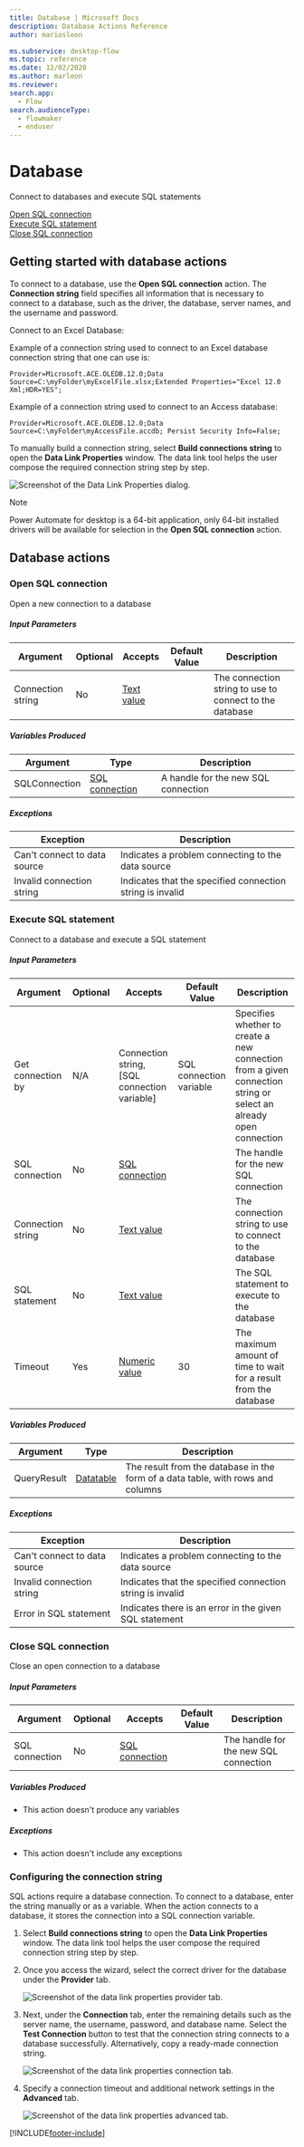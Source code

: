 ```yaml
---
title: Database | Microsoft Docs
description: Database Actions Reference
author: mariosleon

ms.subservice: desktop-flow
ms.topic: reference
ms.date: 12/02/2020
ms.author: marleon
ms.reviewer:
search.app: 
  - Flow
search.audienceType: 
  - flowmaker
  - enduser
---
```


# Database

Connect to databases and execute SQL statements

[Open SQL connection](#connect)  
[Execute SQL statement](#executesqlstatement)  
[Close SQL connection](#close)  

## Getting started with database actions

To connect to a database, use the **Open SQL connection** action. The **Connection string** field specifies all information that is necessary to connect to a database, such as the driver, the database, server names, and the username and password.


Connect to an Excel Database:

Example of a connection string used to connect to an Excel database connection string that one can use is:

```
Provider=Microsoft.ACE.OLEDB.12.0;Data Source=C:\myFolder\myExcelFile.xlsx;Extended Properties="Excel 12.0 Xml;HDR=YES";
```

Example of a connection string used to connect to an Access database:

```
Provider=Microsoft.ACE.OLEDB.12.0;Data Source=C:\myFolder\myAccessFile.accdb; Persist Security Info=False;
```

To manually build a connection string, select **Build connections string** to open the **Data Link Properties** window. The data link tool helps the user compose the required connection string step by step.

![Screenshot of the Data Link Properties dialog.](media/database/data-link-properties.png)

> [!NOTE]
> Power Automate for desktop is a 64-bit application, only 64-bit installed drivers will be available for selection in the **Open SQL connection** action.

## Database actions

### <a name="connect"></a> Open SQL connection
Open a new connection to a database

##### Input Parameters
|Argument|Optional|Accepts|Default Value|Description|
|-----|-----|-----|-----|-----|
|Connection string|No|[Text value](../variable-data-types.md#text-value)||The connection string to use to connect to the database|


##### Variables Produced
|Argument|Type|Description|
|-----|-----|-----|
|SQLConnection|[SQL connection](../variable-data-types.md#connections)|A handle for the new SQL connection|


##### <a name="connect_onerror"></a> Exceptions
|Exception|Description|
|-----|-----|
|Can't connect to data source|Indicates a problem connecting to the data source|
|Invalid connection string|Indicates that the specified connection string is invalid|

### <a name="executesqlstatement"></a> Execute SQL statement
Connect to a database and execute a SQL statement

##### Input Parameters
|Argument|Optional|Accepts|Default Value|Description|
|-----|-----|-----|-----|-----|
|Get connection by|N/A|Connection string, [SQL connection variable]|SQL connection variable|Specifies whether to create a new connection from a given connection string or select an already open connection|
|SQL connection|No|[SQL connection](../variable-data-types.md#connections)||The handle for the new SQL connection|
|Connection string|No|[Text value](../variable-data-types.md#text-value)||The connection string to use to connect to the database|
|SQL statement|No|[Text value](../variable-data-types.md#text-value)||The SQL statement to execute to the database|
|Timeout|Yes|[Numeric value](../variable-data-types.md#numeric-value)|30|The maximum amount of time to wait for a result from the database|


##### Variables Produced
|Argument|Type|Description|
|-----|-----|-----|
|QueryResult|[Datatable](../variable-data-types.md#datatable)|The result from the database in the form of a data table, with rows and columns|

##### <a name="executesqlstatement_onerror"></a> Exceptions
|Exception|Description|
|-----|-----|
|Can't connect to data source|Indicates a problem connecting to the data source|
|Invalid connection string|Indicates that the specified connection string is invalid|
|Error in SQL statement|Indicates there is an error in the given SQL statement|

### <a name="close"></a> Close SQL connection
Close an open connection to a database

##### Input Parameters
|Argument|Optional|Accepts|Default Value|Description|
|-----|-----|-----|-----|-----|
|SQL connection|No|[SQL connection](../variable-data-types.md#connections)||The handle for the new SQL connection|


##### Variables Produced
- This action doesn't produce any variables

##### <a name="close_onerror"></a> Exceptions
- This action doesn't include any exceptions

### Configuring the connection string
SQL actions require a database connection. To connect to a database, enter the string manually or as a variable. When the action connects to a database, it stores the connection into a SQL connection variable.

1. Select **Build connections string** to open the **Data Link Properties** window. The data link tool helps the user compose the required connection string step by step. 

2. Once you access the wizard, select the correct driver for the database under the **Provider** tab.

   ![Screenshot of the data link properties provider tab.](..\media\database\data-link-properties-provider-tab.png)

3. Next, under the **Connection** tab, enter the remaining details such as the server name, the username, password, and database name. Select the **Test Connection** button to test that the connection string connects to a database successfully. Alternatively, copy a ready-made connection string.

   ![Screenshot of the data link properties connection tab.](..\media\database\data-link-properties-connection-tab.png)

4. Specify a connection timeout and additional network settings in the **Advanced** tab.

   ![Screenshot of the data link properties advanced tab.](..\media\database\data-link-properties-advanced-tab.png)


[!INCLUDE[footer-include](../../includes/footer-banner.md)]